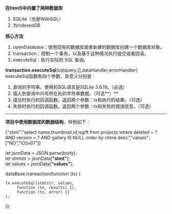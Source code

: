 **在html5中内置了两种数据库**
1. SQLite（也是WebSQL）
2. 为indexedDB

**核心方法**
1. openDatabase：使用现有的数据库或者新建的数据库创建一个数据库对象。
2. transaction：控制一个事务，以及基于这种情况执行提交或者回滚。
3. executeSql：执行实际的 SQL 查询。

**transaction.executeSql**(sqlquery,[],dataHandler,errorHandler)  
executeSql函数有四个参数，其意义分别是：
1. 查询的字符串，使用的SQL语言是SQLite 3.6.19。（必选）
2. 插入到查询中问号所在处的字符串数据。（可选**）**
3. 成功时执行的回调函数。返回两个参数：tx和执行的结果。（可选）
4. 失败时执行的回调函数。返回两个参数：tx和失败的错误信息。（可选）


---
**项目中使用数据库的数据结构**，样例如下：

{"stmt":"select name,thumbnail,id,isgift from projects where deleted = ? AND version = ? AND gallery IS NULL order by ctime desc","values":["NO","iOSv01"]}

let jsonData = JSON.parse(body);  
let stmtstr = jsonData[**"stmt"**];  
let values = jsonData[**"values"**];  

dataBase.transaction(function (tx) {  

    tx.executeSql(stmtstr, values,
         function (tx, results) {},
         function (tx, error) {}
    );
});
